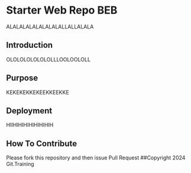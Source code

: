 # Starter Web Repo BEB
ALALALALALALALALALLALLALALA
## Introduction
OLOLOLOLOLOLOLLLOOLOOLOLL
## Purpose
KEKEKEKKEKEEKKEEKKE
## Deployment
HIIHIHIHIHIHIHIHIH
## How To Contribute
Please fork this repository and then issue Pull Request
##Copyright
2024 Git.Training
